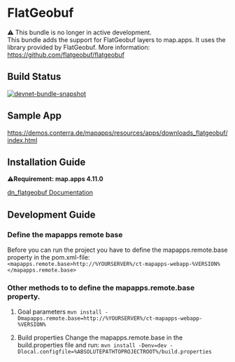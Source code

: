 # FlatGeobuf
⚠️ This bundle is no longer in active development.<br>
This bundle adds the support for FlatGeobuf layers to map.apps. It uses the library provided by FlatGeobuf.
More information: https://github.com/flatgeobuf/flatgeobuf

## Build Status
[![devnet-bundle-snapshot](https://github.com/conterra/mapapps-flatgeobuf/actions/workflows/devnet-bundle-snapshot.yml/badge.svg)](https://github.com/conterra/mapapps-flatgeobuf/actions/workflows/devnet-bundle-snapshot.yml)

## Sample App
https://demos.conterra.de/mapapps/resources/apps/downloads_flatgeobuf/index.html

## Installation Guide
⚠️**Requirement: map.apps 4.11.0**

[dn_flatgeobuf Documentation](https://github.com/conterra/mapapps-flatgeobuf/tree/master/src/main/js/bundles/dn_flatgeobuf)

## Development Guide
### Define the mapapps remote base
Before you can run the project you have to define the mapapps.remote.base property in the pom.xml-file:
`<mapapps.remote.base>http://%YOURSERVER%/ct-mapapps-webapp-%VERSION%</mapapps.remote.base>`

### Other methods to to define the mapapps.remote.base property.
1. Goal parameters
   `mvn install -Dmapapps.remote.base=http://%YOURSERVER%/ct-mapapps-webapp-%VERSION%`

2. Build properties
   Change the mapapps.remote.base in the build.properties file and run:
   `mvn install -Denv=dev -Dlocal.configfile=%ABSOLUTEPATHTOPROJECTROOT%/build.properties`
